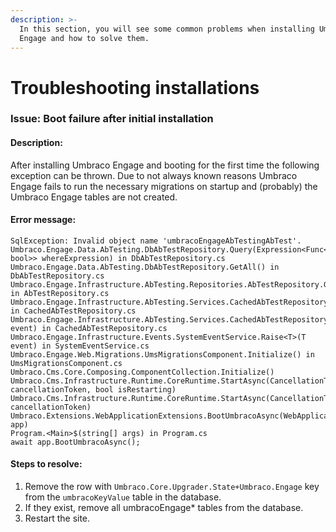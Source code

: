 ```yaml
---
description: >-
  In this section, you will see some common problems when installing Umbraco
  Engage and how to solve them.
---
```


# Troubleshooting installations

### Issue: Boot failure after initial installation

#### Description:

After installing Umbraco Engage and booting for the first time the following exception can be thrown. Due to not always known reasons Umbraco Engage fails to run the necessary migrations on startup and (probably) the Umbraco Engage tables are not created.

#### Error message:

```
SqlException: Invalid object name 'umbracoEngageAbTestingAbTest'.
Umbraco.Engage.Data.AbTesting.DbAbTestRepository.Query(Expression<Func<DbAbTest, bool>> whereExpression) in DbAbTestRepository.cs
Umbraco.Engage.Data.AbTesting.DbAbTestRepository.GetAll() in DbAbTestRepository.cs
Umbraco.Engage.Infrastructure.AbTesting.Repositories.AbTestRepository.GetAll() in AbTestRepository.cs
Umbraco.Engage.Infrastructure.AbTesting.Services.CachedAbTestRepository.RefreshCache() in CachedAbTestRepository.cs
Umbraco.Engage.Infrastructure.AbTesting.Services.CachedAbTestRepository.Handle(MigrationsCompletedEvent event) in CachedAbTestRepository.cs
Umbraco.Engage.Infrastructure.Events.SystemEventService.Raise<T>(T event) in SystemEventService.cs
Umbraco.Engage.Web.Migrations.UmsMigrationsComponent.Initialize() in UmsMigrationsComponent.cs
Umbraco.Cms.Core.Composing.ComponentCollection.Initialize()
Umbraco.Cms.Infrastructure.Runtime.CoreRuntime.StartAsync(CancellationToken cancellationToken, bool isRestarting)
Umbraco.Cms.Infrastructure.Runtime.CoreRuntime.StartAsync(CancellationToken cancellationToken)
Umbraco.Extensions.WebApplicationExtensions.BootUmbracoAsync(WebApplication app)
Program.<Main>$(string[] args) in Program.cs
await app.BootUmbracoAsync();
```

#### Steps to resolve:

1. Remove the row with `Umbraco.Core.Upgrader.State+Umbraco.Engage` key from the `umbracoKeyValue` table in the database.&#x20;
2. If they exist, remove all umbracoEngage\* tables from the database.&#x20;
3. Restart the site.
